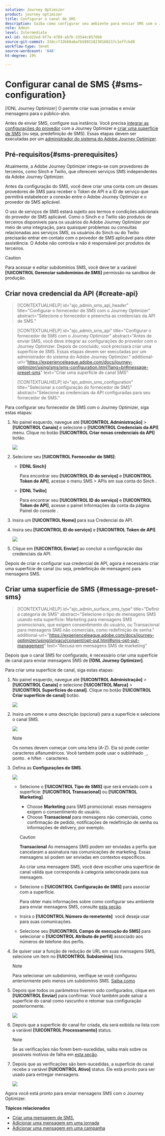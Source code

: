 ```yaml
---
solution: Journey Optimizer
product: journey optimizer
title: Configurar o canal de SMS
description: Saiba como configurar seu ambiente para enviar SMS com o Journey Optimizer
role: Admin
level: Intermediate
exl-id: 4dcd22ed-bf7e-4789-ab7b-33544c857db8
source-git-commit: 33dccf32b60a6afb58931823016821fc1effcbd8
workflow-type: tm+mt
source-wordcount: '848'
ht-degree: 19%

---
```


# Configurar canal de SMS {#sms-configuration}

[!DNL Journey Optimizer] O permite criar suas jornadas e enviar mensagens para o público-alvo.

Antes de enviar SMS, configure sua instância. Você precisa [integrar as configurações do provedor](#create-api) com a Journey Optimizer e [criar uma superfície de SMS](#message-preset-sms) (ou seja, predefinição de SMS). Essas etapas devem ser executadas por um [administrador do sistema do Adobe Journey Optimizer](../start/path/administrator.md).

## Pré-requisitos{#sms-prerequisites}

Atualmente, a Adobe Journey Optimizer integra-se com provedores de terceiros, como Sinch e Twilio, que oferecem serviços SMS independentes da Adobe Journey Optimizer.

Antes da configuração do SMS, você deve criar uma conta com um desses provedores de SMS para receber o Token de API e a ID de serviço que permitirá estabelecer a conexão entre o Adobe Journey Optimizer e o provedor de SMS aplicável.

O uso de serviços de SMS estará sujeito aos termos e condições adicionais do provedor de SMS aplicável. Como o Sinch e o Twilio são produtos de terceiros disponíveis para os usuários do Adobe Journey Optimizer por meio de uma integração, para quaisquer problemas ou consultas relacionadas aos serviços SMS, os usuários do Sinch ou do Twilio precisarão entrar em contato com o provedor de SMS aplicável para obter assistência. O Adobe não controla e não é responsável por produtos de terceiros.

>[!CAUTION]
>
>Para acessar e editar subdomínios SMS, você deve ter a variável **[!UICONTROL Gerenciar subdomínios de SMS]** permissão na sandbox de produção.

## Criar nova credencial da API {#create-api}

>[!CONTEXTUALHELP]
>id="ajo_admin_sms_api_header"
>title="Configurar o fornecedor de SMS com o Journey Optimizer"
>abstract="Selecione o fornecedor e preencha as credenciais da API de SMS."

>[!CONTEXTUALHELP]
>id="ajo_admin_sms_api"
>title="Configurar o fornecedor de SMS com o Journey Optimizer"
>abstract="Antes de enviar SMS, você deve integrar as configurações do provedor com o Journey Optimizer. Depois de concluído, você precisará criar uma superfície de SMS. Essas etapas devem ser executadas por um administrador do sistema do Adobe Journey Optimizer."
>additional-url="https://experienceleague.adobe.com/docs/journey-optimizer/using/sms/sms-configuration.html?lang=br#message-preset-sms" text="Criar uma superfície de canal SMS"

>[!CONTEXTUALHELP]
>id="ajo_admin_sms_configuration"
>title="Selecionar a configuração do fornecedor de SMS"
>abstract="Selecione as credenciais da API configuradas para seu fornecedor de SMS."

Para configurar seu fornecedor de SMS com o Journey Optimizer, siga estas etapas:

1. No painel esquerdo, navegue até **[!UICONTROL Administração]** > **[!UICONTROL Canais]** e selecione o **[!UICONTROL Credenciais da API]** menu. Clique no botão **[!UICONTROL Criar novas credenciais da API]** botão.

   ![](assets/sms_6.png)

1. Selecione seu **[!UICONTROL Fornecedor de SMS]**:

   * **[!DNL Sinch]**

      Para encontrar seu **[!UICONTROL ID do serviço]** e **[!UICONTROL Token de API]**, acesse o menu SMS > APIs em sua conta do Sinch .

   * **[!DNL Twilio]**

      Para encontrar seu **[!UICONTROL ID do serviço]** e **[!UICONTROL Token de API]**, acesse o painel Informações da conta da página Painel do console .


1. Insira um **[!UICONTROL Nome]** para sua Credencial da API.

1. Insira seu **[!UICONTROL ID do serviço]** e **[!UICONTROL Token de API]**.

   ![](assets/sms_7.png)

1. Clique em **[!UICONTROL Enviar]** ao concluir a configuração das credenciais da API.

Depois de criar e configurar sua credencial de API, agora é necessário criar uma superfície de canal (ou seja, predefinição de mensagem) para mensagens SMS.

## Criar uma superfície de SMS {#message-preset-sms}

>[!CONTEXTUALHELP]
>id="ajo_admin_surface_sms_type"
>title="Definir a categoria de SMS"
>abstract="Selecione o tipo de mensagens SMS usando esta superfície: Marketing para mensagens SMS promocionais, que exigem consentimento do usuário, ou Transacional para mensagens SMS não comerciais, como redefinição de senha."
>additional-url="https://experienceleague.adobe.com/docs/journey-optimizer/using/privacy/consent/opt-out.html#sms-opt-out-management" text="Recusa em mensagens SMS de marketing"

Depois que o canal SMS for configurado, é necessário criar uma superfície de canal para enviar mensagens SMS de **[!DNL Journey Optimizer]**.

Para criar uma superfície de canal, siga estas etapas:

1. No painel esquerdo, navegue até **[!UICONTROL Administração]** > **[!UICONTROL Canais]** e selecione **[!UICONTROL Marca]** > **[!UICONTROL Superfícies do canal]**. Clique no botão **[!UICONTROL Criar superfície de canal]** botão.

   ![](assets/preset-create.png)

1. Insira um nome e uma descrição (opcional) para a superfície e selecione o canal SMS.

   ![](assets/sms_preset.png)

   >[!NOTE]
   >
   > Os nomes devem começar com uma letra (A-Z). Ela só pode conter caracteres alfanuméricos. Você também pode usar o sublinhado `_`, ponto`.` e hífen `-` caracteres.

1. Defina as **Configurações de SMS**.

   ![](assets/preset-sms.png)

   * Selecione o **[!UICONTROL Tipo de SMS]** que será enviado com a superfície: **[!UICONTROL Transacional]** ou **[!UICONTROL Marketing]**.

      * Choose **Marketing** para SMS promocional: essas mensagens exigem o consentimento do usuário.
      * Choose **Transacional** para mensagens não comerciais, como confirmação de pedido, notificações de redefinição de senha ou informações de delivery, por exemplo.

      >[!CAUTION]
      >
      >**Transacional** As mensagens SMS podem ser enviadas a perfis que cancelaram a assinatura nas comunicações de marketing. Essas mensagens só podem ser enviadas em contextos específicos.

      Ao criar uma mensagem SMS, você deve escolher uma superfície de canal válida que corresponda à categoria selecionada para sua mensagem.

   * Selecione o **[!UICONTROL Configuração de SMS]** para associar com a superfície.

      Para obter mais informações sobre como configurar seu ambiente para enviar mensagens SMS, consulte [esta seção](#create-api).

   * Insira o **[!UICONTROL Número do remetente]** &#x200B; você deseja usar para suas comunicações.

   * Selecione seu **[!UICONTROL Campo de execução do SMS]** para selecionar o **[!UICONTROL Atributo de perfil]** associado aos números de telefone dos perfis.


1. Se quiser usar a função de redução de URL em suas mensagens SMS, selecione um item no **[!UICONTROL Subdomínio]** lista.

   >[!NOTE]
   >
   >Para selecionar um subdomínio, verifique se você configurou anteriormente pelo menos um subdomínio SMS. [Saiba como](sms-subdomains.md)

1. Depois que todos os parâmetros tiverem sido configurados, clique em **[!UICONTROL Enviar]** para confirmar. Você também pode salvar a superfície do canal como rascunho e retomar sua configuração posteriormente.

   ![](assets/sms_preset_2.png)

1. Depois que a superfície do canal for criada, ela será exibida na lista com a variável **[!UICONTROL Processamento]** status.

   >[!NOTE]
   >
   >Se as verificações não forem bem-sucedidas, saiba mais sobre os possíveis motivos de falha em [esta seção](#monitor-channel-surfaces).

1. Depois que as verificações são bem-sucedidas, a superfície do canal recebe a variável **[!UICONTROL Ativo]** status. Ele está pronto para ser usado para entregar mensagens.

   ![](assets/preset-active.png)

Agora você está pronto para enviar mensagens SMS com o Journey Optimizer.

**Tópicos relacionados**

* [Criar uma mensagem de SMS.](create-sms.md)
* [Adicionar uma mensagem em uma jornada](../building-journeys/journeys-message.md)
* [Adicionar uma mensagem em uma campanha](../campaigns/create-campaign.md)

